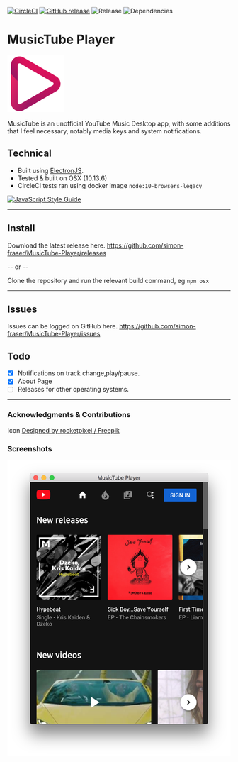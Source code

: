 [![CircleCI](https://img.shields.io/circleci/project/github/simon-fraser/MusicTube-Player/master.svg?logo=circleci)](https://circleci.com/gh/simon-fraser/MusicTube-Player/tree/master)
[![GitHub release](https://img.shields.io/github/release/simon-fraser/MusicTube-Player/all.svg)](https://github.com/simon-fraser/MusicTube-Player/releases)
![Release](https://img.shields.io/github/release-date/simon-fraser/MusicTube-Player.svg?colorB=brightgreen)
![Dependencies](https://david-dm.org/simon-fraser/MusicTube-Player.svg)

# MusicTube Player
![Icon](assets/musictube-readme.png)

MusicTube is an unofficial YouTube Music Desktop app, with some additions that I feel necessary, notably media keys and system notifications.

## Technical

- Built using [ElectronJS](https://electronjs.org/).<br>
- Tested & built on OSX (10.13.6)
- CircleCI tests ran using docker image `node:10-browsers-legacy`

[![JavaScript Style Guide](https://cdn.rawgit.com/standard/standard/master/badge.svg)](https://github.com/standard/standard)


---

## Install

Download the latest release here.
https://github.com/simon-fraser/MusicTube-Player/releases

-- or --

Clone the repository and run the relevant build command, eg `npm osx`

---

## Issues

Issues can be logged on GitHub here. https://github.com/simon-fraser/MusicTube-Player/issues

## Todo

- [X] Notifications on track change,play/pause.
- [X] About Page
- [ ] Releases for other operating systems.

---


### Acknowledgments & Contributions

Icon [Designed by rocketpixel / Freepik](http://www.freepik.com)

### Screenshots

![Opening Screenshot](assets/pics/start-screenshot.png)
